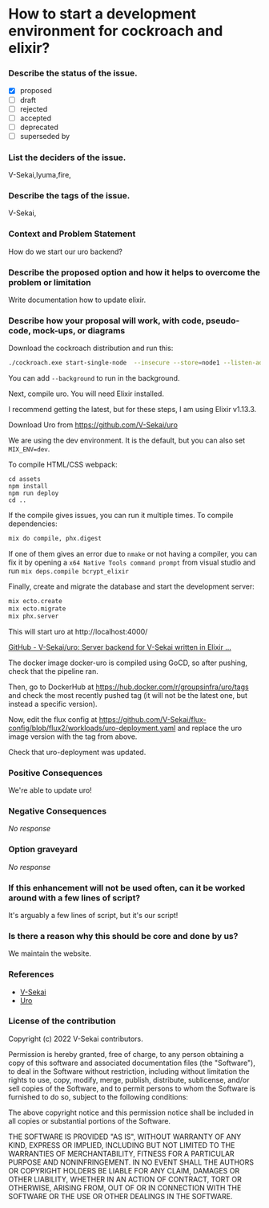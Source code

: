 # How to start a development environment for cockroach and elixir? 

### Describe the status of the issue.

- [X] proposed
- [ ] draft
- [ ] rejected
- [ ] accepted
- [ ] deprecated
- [ ] superseded by

### List the deciders of the issue.

V-Sekai,lyuma,fire,

### Describe the tags of the issue.

V-Sekai,

### Context and Problem Statement

How do we start our uro backend?

### Describe the proposed option and how it helps to overcome the problem or limitation

Write documentation how to update elixir.

### Describe how your proposal will work, with code, pseudo-code, mock-ups, or diagrams

Download the cockroach distribution and run this:

```bash
./cockroach.exe start-single-node  --insecure --store=node1 --listen-addr=localhost:26257 --http-addr=localhost:8080
```

You can add `--background` to run in the background.

Next, compile uro. You will need Elixir installed.

I recommend getting the latest, but for these steps, I am using Elixir v1.13.3.

Download Uro from https://github.com/V-Sekai/uro

We are using the dev environment. It is the default, but you can also set `MIX_ENV=dev`.

To compile HTML/CSS webpack:

```
cd assets
npm install
npm run deploy
cd ..
```

If the compile gives issues, you can run it multiple times. To compile dependencies:

```bash
mix do compile, phx.digest
```

If one of them gives an error due to `nmake` or not having a compiler, you can fix it by opening a `x64 Native Tools command prompt` from visual studio and run
`mix deps.compile bcrypt_elixir`

Finally, create and migrate the database and start the development server:

```bash
mix ecto.create
mix ecto.migrate
mix phx.server
```

This will start uro at http://localhost:4000/ 

[GitHub - V-Sekai/uro: Server backend for V-Sekai written in Elixir ...](https://github.com/V-Sekai/uro)

The docker image docker-uro is compiled using GoCD, so after pushing, check that the pipeline ran.

Then, go to DockerHub at https://hub.docker.com/r/groupsinfra/uro/tags and check the most recently pushed tag (it will not be the latest one, but instead a specific version).

Now, edit the flux config at https://github.com/V-Sekai/flux-config/blob/flux2/workloads/uro-deployment.yaml and replace the uro image version with the tag from above.

Check that uro-deployment was updated.

### Positive Consequences

We're able to update uro!

### Negative Consequences

_No response_

### Option graveyard

_No response_

### If this enhancement will not be used often, can it be worked around with a few lines of script?

It's arguably a few lines of script, but it's our script!

### Is there a reason why this should be core and done by us?

We maintain the website.

### References

- [V-Sekai](https://v-sekai.org/)
- [Uro](https://github.com/V-Sekai/uro)

### License of the contribution

Copyright (c) 2022 V-Sekai contributors.

Permission is hereby granted, free of charge, to any person obtaining a copy of this software and associated documentation files (the "Software"), to deal in the Software without restriction, including without limitation the rights to use, copy, modify, merge, publish, distribute, sublicense, and/or sell copies of the Software, and to permit persons to whom the Software is furnished to do so, subject to the following conditions:

The above copyright notice and this permission notice shall be included in all copies or substantial portions of the Software.

THE SOFTWARE IS PROVIDED "AS IS", WITHOUT WARRANTY OF ANY KIND, EXPRESS OR IMPLIED, INCLUDING BUT NOT LIMITED TO THE WARRANTIES OF MERCHANTABILITY, FITNESS FOR A PARTICULAR PURPOSE AND NONINFRINGEMENT. IN NO EVENT SHALL THE AUTHORS OR COPYRIGHT HOLDERS BE LIABLE FOR ANY CLAIM, DAMAGES OR OTHER LIABILITY, WHETHER IN AN ACTION OF CONTRACT, TORT OR OTHERWISE, ARISING FROM, OUT OF OR IN CONNECTION WITH THE SOFTWARE OR THE USE OR OTHER DEALINGS IN THE SOFTWARE.
